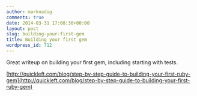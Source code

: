 ```yaml
---
author: marknadig
comments: true
date: 2014-03-31 17:08:30+00:00
layout: post
slug: building-your-first-gem
title: Building your first gem
wordpress_id: 712
---
```


Great writeup on building your first gem, including starting with tests.

[http://quickleft.com/blog/step-by-step-guide-to-building-your-first-ruby-gem](http://quickleft.com/blog/step-by-step-guide-to-building-your-first-ruby-gem)
